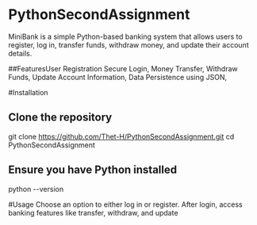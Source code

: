 
# PythonSecondAssignment
MiniBank is a simple Python-based banking system that allows users to register, log in, transfer funds, withdraw money, and update their account details.

##FeaturesUser Registration
Secure Login,
Money Transfer,
Withdraw Funds,
Update Account Information,
Data Persistence using JSON,

#Installation
## Clone the repository
git clone https://github.com/Thet-H/PythonSecondAssignment.git
cd PythonSecondAssignment

## Ensure you have Python installed
python --version

#Usage
Choose an option to either log in or register.
After login, access banking features like transfer, withdraw, and update


